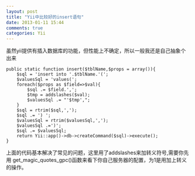 ```yaml
---
layout: post
title: "Yii中比较好的insert语句"
date: 2013-01-11 15:44
comments: true
categories: Yii
---
```


虽然yii提供有插入数据库的功能，但性能上不确定，所以一般我还是自己抽象个出来

    public static function insert($tblName,$props = array()){
        $sql = 'insert into '.$tblName.'(';
        $valuesSql = 'values(';
        foreach($props as $field=>$val){
            $sql .= $field.',';
            $tmp = addslashes($val);
            $valuesSql .= "'$tmp',";
        }
        $sql = rtrim($sql,',');
        $sql .= ') ';
        $valuesSql = rtrim($valuesSql,',');
        $valuesSql .=')';
        $sql .= $valuesSql;
        return Yii::app()->db->createCommand($sql)->execute();
    }

上面的代码基本解决了常见的问题，这里用了addslashes来加转义符号,需要你先用
get_magic_quotes_gpc()函数来看下你自己服务器的配置，为1是用加上转义的操作。
